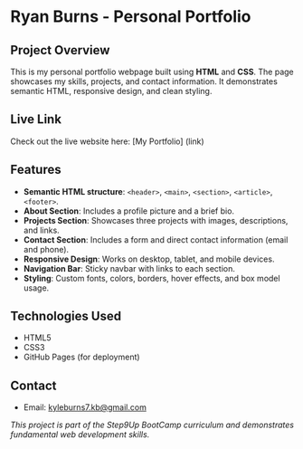 # Ryan Burns - Personal Portfolio 

## Project Overview
This is my personal portfolio webpage built using **HTML** and **CSS**. The page showcases my skills, projects, and contact information. It demonstrates semantic HTML, responsive design, and clean styling.

## Live Link
Check out the live website here:
[My Portfolio] (link)

## Features
- **Semantic HTML structure**: `<header>`, `<main>`, `<section>`, `<article>`, `<footer>`.
- **About Section**: Includes a profile picture and a brief bio.
- **Projects Section**: Showcases three projects with images, descriptions, and links.
- **Contact Section**: Includes a form and direct contact information (email and phone).
- **Responsive Design**: Works on desktop, tablet, and mobile devices.
- **Navigation Bar**: Sticky navbar with links to each section.
- **Styling**: Custom fonts, colors, borders, hover effects, and box model usage.

## Technologies Used
- HTML5
- CSS3
- GitHub Pages (for deployment)

## Contact
- Email: [kyleburns7.kb@gmail.com](mailto:kyleburns7.kb@gmail.com)  

*This project is part of the Step9Up BootCamp curriculum and demonstrates fundamental web development skills.*
